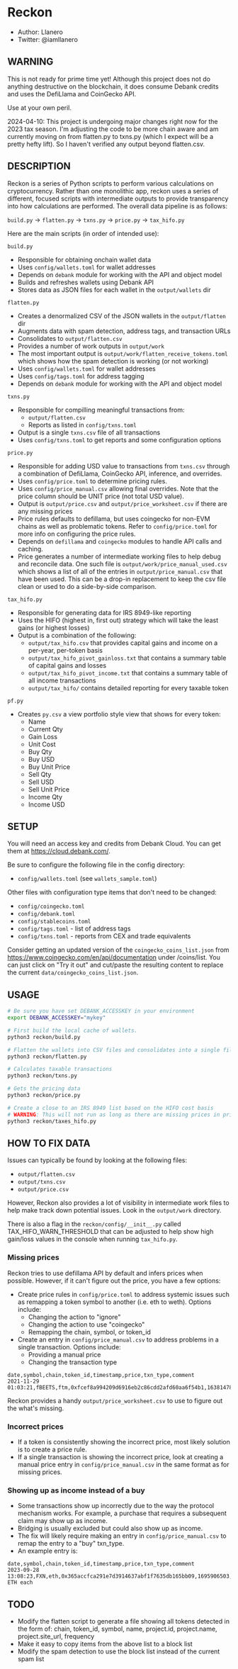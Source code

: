 # Reckon

- Author: Llanero
- Twitter: @iamllanero

## WARNING

This is not ready for prime time yet! Although this project does not do
anything destructive on the blockchain, it does consume Debank credits and
uses the DefiLlama and CoinGecko API.

Use at your own peril.

2024-04-10: This project is undergoing major changes right now for the 2023
tax season. I'm adjusting the code to be more chain aware and am currently
moving on from flatten.py to txns.py (which I expect will be a pretty hefty
lift). So I haven't verified any output beyond flatten.csv.

## DESCRIPTION

Reckon is a series of Python scripts to perform various calculations on
cryptocurrency. Rather than one monolithic app, reckon uses a series of
different, focused scripts with intermediate outputs to provide transparency
into how calculations are performed. The overall data pipeline is as follows:

`build.py` -> `flatten.py` -> `txns.py` -> `price.py` -> `tax_hifo.py`

Here are the main scripts (in order of intended use):

`build.py`

- Responsible for obtaining onchain wallet data
- Uses `config/wallets.toml` for wallet addresses
- Depends on `debank` module for working with the API and object model
- Builds and refreshes wallets using Debank API
- Stores data as JSON files for each wallet in the `output/wallets` dir

`flatten.py`

- Creates a denormalized CSV of the JSON wallets in the `output/flatten` dir
- Augments data with spam detection, address tags, and transaction URLs
- Consolidates to `output/flatten.csv`
- Provides a number of work outputs in `output/work`
- The most important output is `output/work/flatten_receive_tokens.toml` which
  shows how the spam detection is working (or not working)
- Uses `config/wallets.toml` for wallet addresses
- Uses `config/tags.toml` for address tagging
- Depends on `debank` module for working with the API and object model

`txns.py`

- Responsible for compilling meaningful transactions from:
  - `output/flatten.csv`
  - Reports as listed in `config/txns.toml`
- Output is a single `txns.csv` file of all transactions
- Uses `config/txns.toml` to get reports and some configuration options

`price.py`

- Responsible for adding USD value to transactions from `txns.csv` through a
  combination of DefiLlama, CoinGecko API, inference, and overrides.
- Uses `config/price.toml` to determine pricing rules.
- Uses `config/price_manual.csv` allowing final overrides. Note that the price
  column should be UNIT price (not total USD value).
- Output is `output/price.csv` and `output/price_worksheet.csv` if there are
  any missing prices
- Price rules defaults to defillama, but uses coingecko for non-EVM chains
  as well as problematic tokens. Refer to `config/price.toml` for more info
  on configuring the price rules.
- Depends on `defillama` and `coingecko` modules to handle API calls and
  caching.
- Price generates a number of intermediate working files to help debug and
  reconcile data. One such file is `output/work/price_manual_used.csv` which
  shows a list of all of the entries in `output/price_manual.csv` that have
  been used. This can be a drop-in replacement to keep the csv file clean or
  used to do a side-by-side comparison.

`tax_hifo.py`

- Responsible for generating data for IRS 8949-like reporting
- Uses the HIFO (highest in, first out) strategy which will take the least
  gains (or highest losses)
- Output is a combination of the following:
  - `output/tax_hifo.csv` that provides capital gains and income on a per-year,
    per-token basis
  - `output/tax_hifo_pivot_gainloss.txt` that contains a summary table of
    capital gains and losses
  - `output/tax_hifo_pivot_income.txt` that contains a summary table of
    all income transactions
  - `output/tax_hifo/` contains detailed reporting for every taxable token

`pf.py`

- Creates `py.csv` a view portfolio style view that shows for every token:
  - Name
  - Current Qty
  - Gain Loss
  - Unit Cost
  - Buy Qty
  - Buy USD
  - Buy Unit Price
  - Sell Qty
  - Sell USD
  - Sell Unit Price
  - Income Qty
  - Income USD

## SETUP

You will need an access key and credits from Debank Cloud. You can get them
at <https://cloud.debank.com/>.

Be sure to configure the following file in the config directory:

- `config/wallets.toml` (see `wallets_sample.toml`)

Other files with configuration type items that don't need to be changed:

- `config/coingecko.toml`
- `config/debank.toml`
- `config/stablecoins.toml`
- `config/tags.toml` - list of address tags
- `config/txns.toml` - reports from CEX and trade equivalents

Consider getting an updated version of the `coingecko_coins_list.json` from
<https://www.coingecko.com/en/api/documentation> under /coins/list. You can just
click on "Try it out" and cut/paste the resulting content to replace the current
`data/coingecko_coins_list.json`.

## USAGE

```sh
# Be sure you have set DEBANK_ACCESSKEY in your environment
export DEBANK_ACCESSKEY="mykey"

# First build the local cache of wallets.
python3 reckon/build.py

# Flatten the wallets into CSV files and consolidates into a single file.
python3 reckon/flatten.py

# Calculates taxable transactions
python3 reckon/txns.py

# Gets the pricing data
python3 reckon/price.py

# Create a close to an IRS 8949 list based on the HIFO cost basis
# WARNING: This will not run as long as there are missing prices in price.csv
python3 reckon/taxes_hifo.py
```

## HOW TO FIX DATA

Issues can typically be found by looking at the following files:

- `output/flatten.csv`
- `output/txns.csv`
- `output/price.csv`

However, Reckon also provides a lot of visibility in intermediate work files to
help make track down potential issues. Look in the `output/work` directory.

There is also a flag in the `reckon/config/__init__.py` called
TAX_HIFO_WARN_THRESHOLD that can be adjusted to help show high gain/loss values
in the console when running `tax_hifo.py`.

### Missing prices

Reckon tries to use defillama API by default and infers prices when possible.
However, if it can't figure out the price, you have a few options:

- Create price rules in `config/price.toml` to address systemic issues such as
  remapping a token symbol to another (i.e. eth to weth). Options include:
  - Changing the action to "ignore"
  - Changing the action to use "coingecko"
  - Remapping the chain, symbol, or token_id
- Create an entry in `config/price_manual.csv` to address problems in a single
  transaction. Options include:
  - Providing a manual price
  - Changing the transaction type

```csv
date,symbol,chain,token_id,timestamp,price,txn_type,comment
2021-11-29 01:03:21,fBEETS,ftm,0xfcef8a994209d6916eb2c86cdd2afd60aa6f54b1,1638147801,0.54,,debank
```

Reckon provides a handy `output/price_worksheet.csv` to use to figure out the
what's missing.

### Incorrect prices

- If a token is consistently showing the incorrect price, most likely solution
  is to create a price rule.
- If a single transaction is showing the incorrect price, look at creating a
  manual price entry in `config/price_manual.csv` in the same format as for
  missing prices.

### Showing up as income instead of a buy

- Some transactions show up incorrectly due to the way the protocol mechanism
  works. For example, a purchase that requires a subsequent claim may show up
  as income.
- Bridging is usually excluded but could also show up as income.
- The fix will likely require making an entry in `config/price_manual.csv` to
  remap the entry to a "buy" txn_type.
- An example entry is:

```csv
date,symbol,chain,token_id,timestamp,price,txn_type,comment
2023-09-28 13:08:23,FXN,eth,0x365accfca291e7d3914637abf1f7635db165bb09,1695906503,9.30,buy,0.005626406602 ETH each
```

## TODO

- Modify the flatten script to generate a file showing all tokens detected in
  the form of: chain, token_id, symbol, name, project.id, project.name, project.site_url, frequency
- Make it easy to copy items from the above list to a block list
- Modify the spam detection to use the block list instead of the current
  spam list
